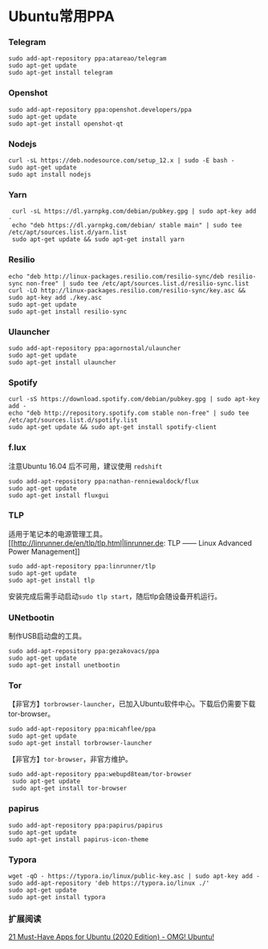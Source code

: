 # Ubuntu常用PPA

### Telegram
```
sudo add-apt-repository ppa:atareao/telegram
sudo apt-get update
sudo apt-get install telegram
```

### Openshot
```
sudo add-apt-repository ppa:openshot.developers/ppa
sudo apt-get update
sudo apt-get install openshot-qt 
```

### Nodejs
```
curl -sL https://deb.nodesource.com/setup_12.x | sudo -E bash -
sudo apt-get update
sudo apt install nodejs
```

### Yarn
```
 curl -sL https://dl.yarnpkg.com/debian/pubkey.gpg | sudo apt-key add -
 echo "deb https://dl.yarnpkg.com/debian/ stable main" | sudo tee /etc/apt/sources.list.d/yarn.list
 sudo apt-get update && sudo apt-get install yarn

```

### Resilio
```
echo "deb http://linux-packages.resilio.com/resilio-sync/deb resilio-sync non-free" | sudo tee /etc/apt/sources.list.d/resilio-sync.list
curl -LO http://linux-packages.resilio.com/resilio-sync/key.asc && sudo apt-key add ./key.asc
sudo apt-get update
sudo apt-get install resilio-sync
```

### Ulauncher
```
sudo add-apt-repository ppa:agornostal/ulauncher
sudo apt-get update
sudo apt-get install ulauncher
```

### Spotify
```
curl -sS https://download.spotify.com/debian/pubkey.gpg | sudo apt-key add - 
echo "deb http://repository.spotify.com stable non-free" | sudo tee /etc/apt/sources.list.d/spotify.list
sudo apt-get update && sudo apt-get install spotify-client
```

### f.lux
注意Ubuntu 16.04 后不可用，建议使用 `redshift`
```
sudo add-apt-repository ppa:nathan-renniewaldock/flux
sudo apt-get update
sudo apt-get install fluxgui
```

### TLP
适用于笔记本的电源管理工具。
[[http://linrunner.de/en/tlp/tlp.html|linrunner.de: TLP —— Linux Advanced Power Management]]
```
sudo add-apt-repository ppa:linrunner/tlp
sudo apt-get update
sudo apt-get install tlp
```

安装完成后需手动启动`sudo tlp start`，随后tlp会随设备开机运行。

### UNetbootin
制作USB启动盘的工具。
```
sudo add-apt-repository ppa:gezakovacs/ppa
sudo apt-get update
sudo apt-get install unetbootin
```

### Tor
【非官方】`torbrowser-launcher`，已加入Ubuntu软件中心。下载后仍需要下载tor-browser。

```
sudo add-apt-repository ppa:micahflee/ppa
sudo apt-get update
sudo apt-get install torbrowser-launcher
```

【非官方】`tor-browser`，非官方维护。
```
sudo add-apt-repository ppa:webupd8team/tor-browser
 sudo apt-get update
 sudo apt-get install tor-browser
```

### papirus

```
sudo add-apt-repository ppa:papirus/papirus
sudo apt-get update
sudo apt-get install papirus-icon-theme
```

### Typora
```
wget -qO - https://typora.io/linux/public-key.asc | sudo apt-key add -
sudo add-apt-repository 'deb https://typora.io/linux ./'
sudo apt-get update
sudo apt-get install typora
```

### 扩展阅读
[21 Must-Have Apps for Ubuntu (2020 Edition) - OMG! Ubuntu!](https://www.omgubuntu.co.uk/2016/12/21-must-have-apps-ubuntu)
